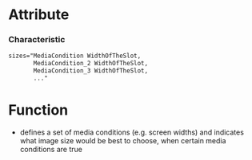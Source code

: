 # Attribute
### Characteristic
```md
sizes="MediaCondition WidthOfTheSlot,
       MediaCondition_2 WidthOfTheSlot,
	   MediaCondition_3 WidthOfTheSlot,
	   ..."
```
# Function
- defines a set of media conditions (e.g. screen widths) and indicates what image size would be best to choose, when certain media conditions are true